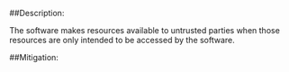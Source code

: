 ##Description:

The software makes resources available to untrusted parties when those resources are only intended to be accessed by the software.



##Mitigation:
